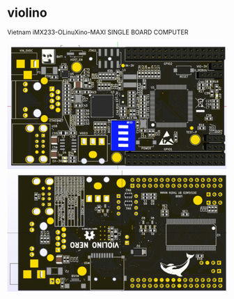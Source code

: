# violino
Vietnam iMX233-OLinuXino-MAXI SINGLE BOARD COMPUTER

![Front view](/doc/3dview-top.png)
![Back view](/doc/3dview-bottom.png)

